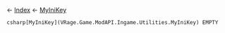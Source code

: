 ← [Index](Api-Index) ← [MyIniKey](VRage.Game.ModAPI.Ingame.Utilities.MyIniKey)

```csharp[MyIniKey](VRage.Game.ModAPI.Ingame.Utilities.MyIniKey) EMPTY```